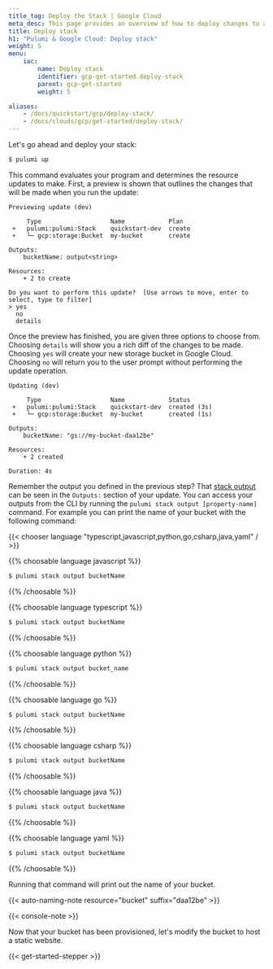 ```yaml
---
title_tag: Deploy the Stack | Google Cloud
meta_desc: This page provides an overview of how to deploy changes to a Google Cloud project.
title: Deploy stack
h1: "Pulumi & Google Cloud: Deploy stack"
weight: 5
menu:
    iac:
        name: Deploy stack
        identifier: gcp-get-started.deploy-stack
        parent: gcp-get-started
        weight: 5

aliases:
    - /docs/quickstart/gcp/deploy-stack/
    - /docs/clouds/gcp/get-started/deploy-stack/
---
```


Let's go ahead and deploy your stack:

```bash
$ pulumi up
```

This command evaluates your program and determines the resource updates to make. First, a preview is shown that outlines the changes that will be made when you run the update:

```
Previewing update (dev)

     Type                   Name            Plan
 +   pulumi:pulumi:Stack    quickstart-dev  create
 +   └─ gcp:storage:Bucket  my-bucket       create

Outputs:
    bucketName: output<string>

Resources:
    + 2 to create

Do you want to perform this update?  [Use arrows to move, enter to select, type to filter]
> yes
  no
  details
```

Once the preview has finished, you are given three options to choose from. Choosing `details` will show you a rich diff of the changes to be made. Choosing `yes` will create your new storage bucket in Google Cloud. Choosing `no` will return you to the user prompt without performing the update operation.

```
Updating (dev)

     Type                   Name            Status
 +   pulumi:pulumi:Stack    quickstart-dev  created (3s)
 +   └─ gcp:storage:Bucket  my-bucket       created (1s)

Outputs:
    bucketName: "gs://my-bucket-daa12be"

Resources:
    + 2 created

Duration: 4s
```

Remember the output you defined in the previous step? That [stack output](/docs/concepts/stack#outputs) can be seen in the `Outputs:` section of your update. You can access your outputs from the CLI by running the `pulumi stack output [property-name]` command. For example you can print the name of your bucket with the following command:

{{< chooser language "typescript,javascript,python,go,csharp,java,yaml" / >}}

{{% choosable language javascript %}}

```bash
$ pulumi stack output bucketName
```

{{% /choosable %}}

{{% choosable language typescript %}}

```bash
$ pulumi stack output bucketName
```

{{% /choosable %}}

{{% choosable language python %}}

```bash
$ pulumi stack output bucket_name
```

{{% /choosable %}}

{{% choosable language go %}}

```bash
$ pulumi stack output bucketName
```

{{% /choosable %}}

{{% choosable language csharp %}}

```bash
$ pulumi stack output bucketName
```

{{% /choosable %}}

{{% choosable language java %}}

```bash
$ pulumi stack output bucketName
```

{{% /choosable %}}

{{% choosable language yaml %}}

```bash
$ pulumi stack output bucketName
```

{{% /choosable %}}

Running that command will print out the name of your bucket.

{{< auto-naming-note resource="bucket" suffix="daa12be" >}}

{{< console-note >}}

Now that your bucket has been provisioned, let's modify the bucket to host a static website.

{{< get-started-stepper >}}
